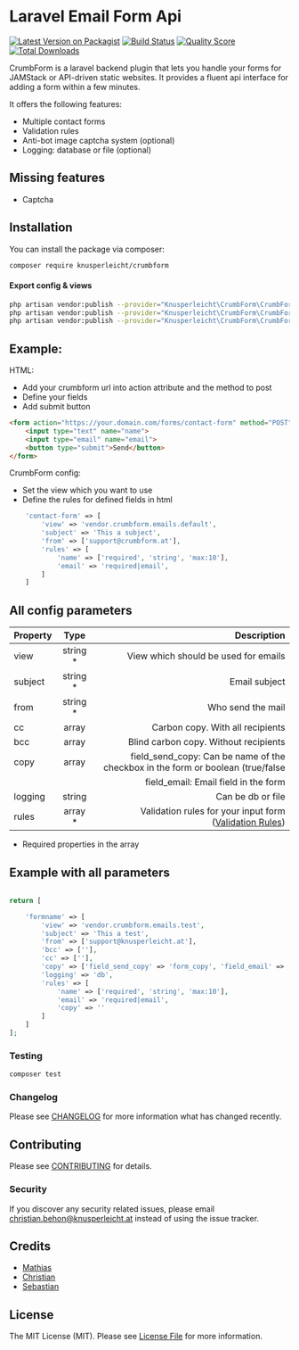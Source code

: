 # Laravel Email Form Api

[![Latest Version on Packagist](https://img.shields.io/packagist/v/knusperleicht/crumbform.svg?style=flat-square)](https://packagist.org/packages/knusperleicht/email-contact-form)
[![Build Status](https://img.shields.io/travis/knusperleicht/crumbform/master.svg?style=flat-square)](https://travis-ci.org/knusperleicht/email-contact-form)
[![Quality Score](https://img.shields.io/scrutinizer/g/knusperleicht/crumbform.svg?style=flat-square)](https://scrutinizer-ci.com/g/knusperleicht/email-contact-form)
[![Total Downloads](https://img.shields.io/packagist/dt/knusperleicht/crumbform.svg?style=flat-square)](https://packagist.org/packages/knusperleicht/email-contact-form)

CrumbForm is a laravel backend plugin that lets you handle your forms for JAMStack or API-driven static websites. It
provides a fluent api interface for adding a form within a few minutes.

It offers the following features:

- Multiple contact forms
- Validation rules
- Anti-bot image captcha system (optional)
- Logging: database or file (optional)

## Missing features
- Captcha

## Installation

You can install the package via composer:

```bash
composer require knusperleicht/crumbform
```

#### Export config & views

``` bash
php artisan vendor:publish --provider="Knusperleicht\CrumbForm\CrumbFormServiceProvider" --tag="config"
php artisan vendor:publish --provider="Knusperleicht\CrumbForm\CrumbFormServiceProvider" --tag="views"
php artisan vendor:publish --provider="Knusperleicht\CrumbForm\CrumbFormServiceProvider" --tag="migrations"
```

## Example:

HTML:

- Add your crumbform url into action attribute and the method to post
- Define your fields
- Add submit button

``` html
<form action="https://your.domain.com/forms/contact-form" method="POST">
    <input type="text" name="name">
    <input type="email" name="email">
    <button type="submit">Send</button>
</form>
```

CrumbForm config:

- Set the view which you want to use
- Define the rules for defined fields in html

``` php
    'contact-form' => [
        'view' => 'vendor.crumbform.emails.default',
        'subject' => 'This a subject',
        'from' => ['support@crumbform.at'],
        'rules' => [
            'name' => ['required', 'string', 'max:10'],
            'email' => 'required|email',
        ]
    ]
```

## All config parameters

| Property  |      Type     | Description|
|-----------|:-------------:|--------:|
| view      | string *      | View which should be used for emails | 
| subject   | string *      |  Email subject |
| from      | string *      |  Who send the mail |
| cc        | array         |  Carbon copy. With all recipients |
| bcc       | array         |  Blind carbon copy. Without recipients |
| copy      | array         |  field_send_copy: Can be name of the checkbox in the form or boolean (true/false |
|           |               |  field_email: Email field in the form |
| logging   | string        |  Can be db or file  |
| rules     | array *        | Validation rules for your input form ([Validation Rules](https://laravel.com/docs/8.x/validation#available-validation-rules)) |

* Required properties in the array

## Example with all parameters

``` php

return [

    'formname' => [
        'view' => 'vendor.crumbform.emails.test',
        'subject' => 'This a test',
        'from' => ['support@knusperleicht.at'],
        'bcc' => [''],
        'cc' => [''],
        'copy' => ['field_send_copy' => 'form_copy', 'field_email' => 'form_email'],
        'logging' => 'db',
        'rules' => [
            'name' => ['required', 'string', 'max:10'],
            'email' => 'required|email',
            'copy' => ''
        ]
    ]
];
```

### Testing

``` bash
composer test
```

### Changelog

Please see [CHANGELOG](CHANGELOG.md) for more information what has changed recently.

## Contributing

Please see [CONTRIBUTING](CONTRIBUTING.md) for details.

### Security

If you discover any security related issues, please email christian.behon@knusperleicht.at instead of using the issue
tracker.

## Credits

- [Mathias](https://github.com/knusperleicht)
- [Christian](https://github.com/knusperleicht)
- [Sebastian](https://github.com/knusperleicht)

## License

The MIT License (MIT). Please see [License File](LICENSE.md) for more information.
